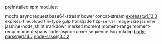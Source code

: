  preinstalled npm modules:

 mocha async request base64-stream bower concat-stream express@4.13.3 express-fileupload file-type gulp html2jade http-server image-size jasmine jasmine-node jshint markdown marked moment moment-range moment-recur moment-spans node-async-runner sequence twix mkdirp body-parser@1.14.2 node-sass@3.4.2
